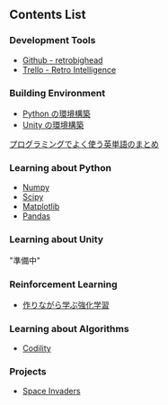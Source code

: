 ## Contents List

### Development Tools

- [Github - retrobighead](https://github.com/retrobighead)
- [Trello - Retro Intelligence](https://trello.com/b/aJsBeCar/retro-intelligence)

### Building Environment

- [Python の環境構築](./installation_python.md)
- [Unity の環境構築]()

[プログラミングでよく使う英単語のまとめ](https://qiita.com/Ted-HM/items/7dde25dcffae4cdc7923)

### Learning about Python

- [Numpy](./learning_python/about_numpy.md)
- [Scipy](./learning_python/about_scipy.md)
- [Matplotlib](./learning_python/about_matplotlib.md)
- [Pandas](./learning_python/about_pandas.md)

### Learning about Unity

"準備中"

### Reinforcement Learning

- [作りながら学ぶ強化学習](https://book.mynavi.jp/manatee/series/detail/id=87626)

### Learning about Algorithms

- [Codility](./codility/contents.md)

### Projects

- [Space Invaders](./projects/about_space_invaders.md)
